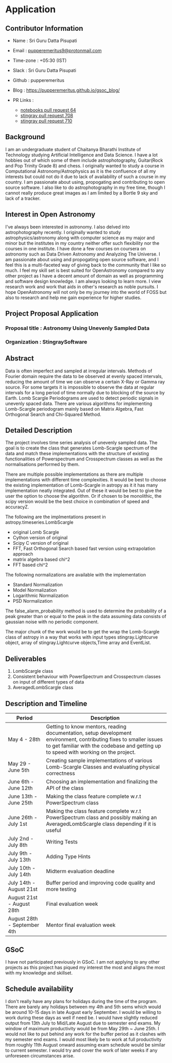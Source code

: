# Application

## Contributor Information

- Name : Sri Guru Datta Pisupati
- Email : pupperemeritus9@protonmail.com
- Time-zone : +05:30 (IST)
- Slack : Sri Guru Datta Pisupati
- Github : pupperemeritus
- Blog : <https://pupperemeritus.github.io/gsoc_blog/>
- PR Links :

  - [notebooks pull request 64](https://github.com/StingraySoftware/notebooks/pull/64)
  - [stingray pull request 708](https://github.com/StingraySoftware/stingray/pull/708)
  - [stingray pull request 710](https://github.com/StingraySoftware/stingray/pull/710)

## Background

I am an undergraduate student of Chaitanya Bharathi Institute of Technology studying Artificial Intelligence and Data Science. I have a lot hobbies out of which some of them include astrophotography, Guitar(Rock and Pop Trinity Grade 8) and chess. I originally wanted to study a course in Computational Astronomy/Astrophysics as it is the confluence of all my interests but could not do it due to lack of availability of such a course in my country. I am passionate about using, propogating and contributing to open source software. I also like to do astrophotography in my free time, though I cannot really produce great images as I am limited by a Bortle 9 sky and lack of a tracker.

## Interest in Open Astronomy

I've always been interested in astronomy. I also delved into astrophotography recently. I originally wanted to study astrophysics/astronomy along with computer science as my major and minor but the institutes in my country neither offer such flexibility nor the courses in one institute. I have done a few courses on coursera on astronomy such as Data Driven Astronomy and Analyzing The Universe. I am passionate about using and propogating open source software, and I feel this is a multi-faceted way of giving back to the community that I like so much. I feel my skill set is best suited for OpenAstronomy compared to any other project as I have a decent amount of domain as well as programming and software design knowledge. I am always looking to learn more. I view research work and work that aids in other's research as noble pursuits. I hope OpenAstronomy will not only be my journey into the world of FOSS but also to research and help me gain experience for higher studies.

## Project Proposal Application

### Proposal title : Astronomy Using Unevenly Sampled Data

### Organization : StingraySoftware

## Abstract

Data is often imperfect and sampled at irregular intervals. Methods of Fourier domain require the data to be observed at evenly spaced intervals, reducing the amount of time we can observe a certain X-Ray or Gamma ray source. For some targets it is impossible to observe the data at regular intervals for a long period of time normally due to blocking of the source by Earth. Lomb Scargle Periodograms are used to detect periodic signals in unevenly spaced data. There are various algorithms for implementing Lomb-Scargle periodogram mainly based on Matrix Algebra, Fast Orthogonal Search and Chi-Squared Method.

## Detailed Description

The project involves time series analysis of unevenly sampled data. The goal is to create the class that generates Lomb-Scargle spectrum of the data and match these implementations with the structure of existing functionalities of Powerspectrum and Crosspectrum classes as well as the normalisations performed by them.

There are multiple possible implementations as there are multiple implementations with different time complexities. It would be best to choose the existing implementation of Lomb-Scargle in astropy as it it has many implementation neatly integrated. Out of these it would be best to give the user the option to choose the algorithm. Or if chosen to be monolithic, the scipy version would be the best choice in combination of speed and accuracyZ.

The following are the implmentations present in astropy.timeseries.LombScargle

- original Lomb Scargle
- Cython version of original
- Scipy C version of original
- FFT, Fast Orthogonal Search based fast version using extrapolation approach
- matrix algebra based chi^2
- FFT based chi^2

The following normalizations are available with the implementation

- Standard Normalization
- Model Normalization
- Logarithmic Normalization
- PSD Normalization

The false_alarm_probability method is used to determine the probability of a peak greater than or equal to the peak in the data assuming data consists of gaussian noise with no periodic component.

The major chunk of the work would be to get the wrap the Lomb-Scargle class of astropy in a way that works with input types stingray.Lightcurve object, array of stingray.Lightcurve objects,Time array and EventList.

## Deliverables

1. LombScargle class
2. Consistent behaviour with PowerSpectrum and Crosspectrum classes on input of different types of data
3. AveragedLombScargle class

## Description and Timeline

Period                      | Description
--------------------------- | ----------------------------------------------------------------------------------------------------------------------------------------------------------------------------------------------------------
May 4 - 28th                | Getting to know mentors, reading documentation, setup development environment, contributing fixes to smaller issues to get familiar with the codebase and getting up to speed with working on the project.
May 29 - June 5th           | Creating sample implementations of various Lomb-Scargle Classes and evaluating physical correctness
June 6th - June 12th        | Choosing an implementation and finalizing the API of the class
June 13th - June 25th       | Making the class feature complete w.r.t PowerSpectrum class
June 26th - July 1st        | Making the class feature complete w.r.t PowerSpectrum class and possibly making an AveragedLombScargle class depending if it is useful
July 2nd - July 8th         | Writing Tests
July 9th - July 13th        | Adding Type Hints
July 10th - July 14th       | Midterm evaluation deadline
July 14th - August 21st     | Buffer period and improving code quality and more testing
August 21st - August 28th   | Final evaluation week
August 28th - September 4th | Mentor final evaluation week

## GSoC

I have not participated previously in GSoC. I am not applying to any other projects as this project has piqued my interest the most and aligns the most with my knowledge and skillset.

## Schedule availability

I don't really have any plans for holidays during the time of the program. There are barely any holidays between my 4th and 5th sems which would be around 10-15 days in late August early September. I would be willing to work during these days as well if need be. I would have slightly reduced output from 13th July to Mid/Late August due to semester end exams. My window of maximum productivity would be from May 29th ~ June 25th. I would not like to put behind any work for the buffer period as it clashes with my semester end exams. I would most likely be to work at full productivity from roughly 11th August onward assuming exam schedule would be similar to current semester. I would try and cover the work of later weeks if any unforeseen circumstances arise.
